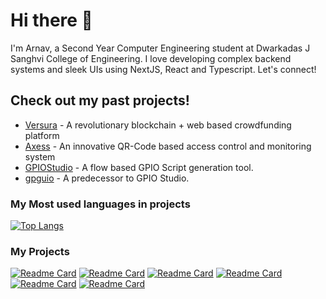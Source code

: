 # Hi there 👋
I'm Arnav, a Second Year Computer Engineering student at Dwarkadas J Sanghvi College of Engineering. I love developing complex backend systems and sleek UIs using NextJS, React and Typescript. Let's connect!

## Check out my past projects!
- [Versura](https://www.github.com/arnitdo/versura) - A revolutionary blockchain + web based crowdfunding platform
- [Axess](https://www.github.com/arnitdo/Axess) - An innovative QR-Code based access control and monitoring system
- [GPIOStudio](https://www.github.com/arnitdo/GPIOStudio) - A flow based GPIO Script generation tool.
- [gpguio](https://www.github.com/arnitdo/gpguio) - A predecessor to GPIO Studio.

### My Most used languages in projects

[![Top Langs](https://github-readme-stats.vercel.app/api/top-langs/?username=arnitdo&theme=dark&layout=compact)](https://github.com/arnitdo)

### My Projects

[![Readme Card](https://github-readme-stats.vercel.app/api/pin/?username=arnitdo&repo=versura&theme=dark&show_owner=true)](https://github.com/arnitdo/versura)
[![Readme Card](https://github-readme-stats.vercel.app/api/pin/?username=arnitdo&repo=Axess&theme=dark&show_owner=true)](https://github.com/arnitdo/Axess)
[![Readme Card](https://github-readme-stats.vercel.app/api/pin/?username=arnitdo&repo=GPIOStudio&theme=dark&show_owner=true)](https://github.com/arnitdo/GPIOStudio)
[![Readme Card](https://github-readme-stats.vercel.app/api/pin/?username=arnitdo&repo=communitty&theme=dark&show_owner=true)](https://github.com/arnitdo/communitty)
[![Readme Card](https://github-readme-stats.vercel.app/api/pin/?username=arnitdo&repo=thinq&theme=dark&show_owner=true)](https://github.com/arnitdo/thinq)
[![Readme Card](https://github-readme-stats.vercel.app/api/pin/?username=arnitdo&repo=nutrino&theme=dark&show_owner=true)](https://github.com/arnitdo/nutrino)

